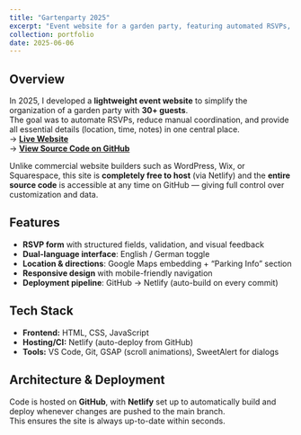 ```yaml
---
title: "Gartenparty 2025"
excerpt: "Event website for a garden party, featuring automated RSVPs, dual-language UI (EN/DE), and Google Maps.<br/><img src='/images/portfolio/gartenparty2025.png'>"
collection: portfolio
date: 2025-06-06
---
```


## Overview
In 2025, I developed a **lightweight event website** to simplify the organization of a garden party with **30+ guests**.  
The goal was to automate RSVPs, reduce manual coordination, and provide all essential details (location, time, notes) in one central place.  
→ [**Live Website**](https://gartenparty2025.netlify.app)  
→ [**View Source Code on GitHub**](https://github.com/cfeng-dev/GartenParty2025)

Unlike commercial website builders such as WordPress, Wix, or Squarespace, this site is **completely free to host** (via Netlify) and the **entire source code** is accessible at any time on GitHub — giving full control over customization and data.

## Features
- **RSVP form** with structured fields, validation, and visual feedback
- **Dual-language interface**: English / German toggle
- **Location & directions**: Google Maps embedding + “Parking Info” section
- **Responsive design** with mobile-friendly navigation
- **Deployment pipeline**: GitHub → Netlify (auto-build on every commit)

## Tech Stack
- **Frontend:** HTML, CSS, JavaScript
- **Hosting/CI:** Netlify (auto-deploy from GitHub)
- **Tools:** VS Code, Git, GSAP (scroll animations), SweetAlert for dialogs

## Architecture & Deployment
Code is hosted on **GitHub**, with **Netlify** set up to automatically build and deploy whenever changes are pushed to the main branch.  
This ensures the site is always up-to-date within seconds.
